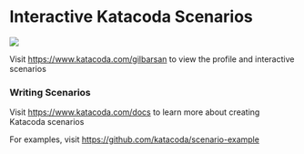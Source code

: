 # Interactive Katacoda Scenarios

[![](http://shields.katacoda.com/katacoda/gilbarsan/count.svg)](https://www.katacoda.com/gilbarsan "Get your profile on Katacoda.com")

Visit https://www.katacoda.com/gilbarsan to view the profile and interactive scenarios

### Writing Scenarios
Visit https://www.katacoda.com/docs to learn more about creating Katacoda scenarios

For examples, visit https://github.com/katacoda/scenario-example
